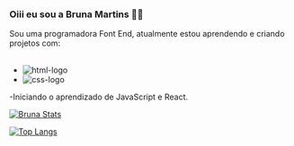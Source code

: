 ### Oiii eu sou a Bruna Martins 👩‍💻

Sou uma programadora Font End, atualmente estou aprendendo e criando projetos com:
<br>
<br>

- <img src="https://img.shields.io/badge/HTML5-E34F26?style=for-the-badge&logo=html5&logoColor=white" alt="html-logo"/>
- <img src="https://img.shields.io/badge/CSS3-1572B6?style=for-the-badge&logo=css3&logoColor=white" alt="css-logo"/>
-Iniciando o aprendizado de JavaScript e React.
<br>

[![Bruna Stats](https://github-readme-stats.vercel.app/api?username=BruNunesMartins)](https://github.com/anuraghazra/github-readme-stats)

[![Top Langs](https://github-readme-stats.vercel.app/api/top-langs/?username=BruNunesMartins)](https://github.com/anuraghazra/github-readme-stats)





